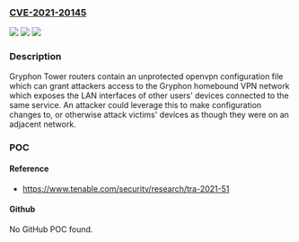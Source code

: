 ### [CVE-2021-20145](https://cve.mitre.org/cgi-bin/cvename.cgi?name=CVE-2021-20145)
![](https://img.shields.io/static/v1?label=Product&message=Gryphon%20Tower%20router&color=blue)
![](https://img.shields.io/static/v1?label=Version&message=n%2Fa&color=blue)
![](https://img.shields.io/static/v1?label=Vulnerability&message=Improper%20Access%20Control&color=brighgreen)

### Description

Gryphon Tower routers contain an unprotected openvpn configuration file which can grant attackers access to the Gryphon homebound VPN network which exposes the LAN interfaces of other users' devices connected to the same service. An attacker could leverage this to make configuration changes to, or otherwise attack victims' devices as though they were on an adjacent network.

### POC

#### Reference
- https://www.tenable.com/security/research/tra-2021-51

#### Github
No GitHub POC found.

